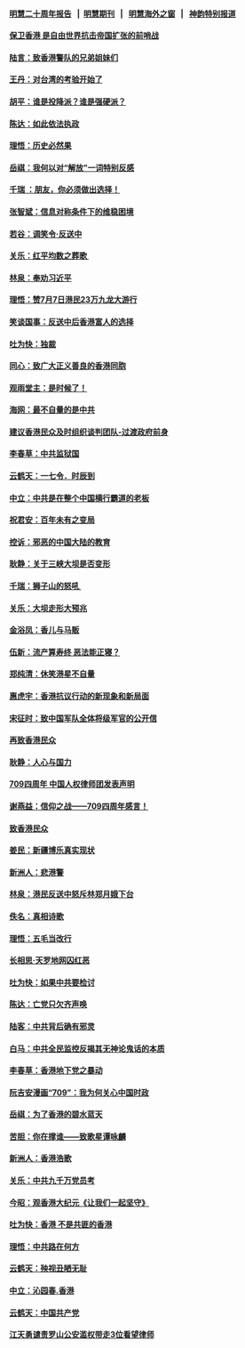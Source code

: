 #### [明慧二十周年报告](https://github.com/gfw-breaker/mh-reports/blob/master/README.md?t=07191001) &nbsp;&nbsp;|&nbsp;&nbsp;[明慧期刊](https://github.com/gfw-breaker/mh-qikan) &nbsp;&nbsp;|&nbsp;&nbsp; [明慧海外之窗](https://github.com/gfw-breaker/mh-news/blob/master/README.md?t=07191001) &nbsp;&nbsp;|&nbsp;&nbsp; [神韵特别报道](https://github.com/gfw-breaker/mh-news/blob/master/shenyun.md?t=07191001) 

#### [保卫香港 是自由世界抗击帝国扩张的前哨战](../pages/nsc993/n11393186.md?t=07191001) 

#### [陆言：致香港警队的兄弟姐妹们](../pages/nsc993/n11392281.md?t=07191001) 

#### [王丹：对台湾的考验开始了](../pages/nsc993/n11391258.md?t=07191001) 

#### [胡平：谁是投降派？谁是强硬派？](../pages/nsc993/n11391224.md?t=07191001) 

#### [陈达：如此依法执政](../pages/nsc993/n11388999.md?t=07191001) 

#### [理悟：历史必然果](../pages/nsc993/n11388741.md?t=07191001) 

#### [岳祺：我何以对“解放”一词特别反感](../pages/nsc993/n11385696.md?t=07191001) 

#### [千瑞 ：朋友，你必须做出选择！](../pages/nsc993/n11384949.md?t=07191001) 

#### [张智斌：信息对称条件下的维稳困境](../pages/nsc993/n11384812.md?t=07191001) 

#### [若谷：调笑令‧反送中](../pages/nsc993/n11383745.md?t=07191001) 

#### [关乐：红平均数之葬歌 ](../pages/nsc993/n11383498.md?t=07191001) 

#### [林泉：奉劝习近平](../pages/nsc993/n11383487.md?t=07191001) 

#### [理悟：赞7月7日港民23万九龙大游行](../pages/nsc993/n11383473.md?t=07191001) 

#### [笑谈国事：反送中后香港富人的选择](../pages/nsc993/n11382020.md?t=07191001) 

#### [吐为快：独裁](../pages/nsc993/n11382755.md?t=07191001) 

#### [同心：致广大正义善良的香港同胞](../pages/nsc993/n11382745.md?t=07191001) 

#### [观雨堂主：是时候了！](../pages/nsc993/n11382737.md?t=07191001) 

#### [海网：最不自量的是中共](../pages/nsc993/n11380440.md?t=07191001) 

#### [建议香港民众及时组织谈判团队-过渡政府前身](../pages/nsc993/n11379909.md?t=07191001) 

#### [李春草：中共监狱国](../pages/nsc993/n11378989.md?t=07191001) 

#### [云鹤天：一七令．时辰到](../pages/nsc993/n11379260.md?t=07191001) 

#### [中立：中共是在整个中国横行霸道的老板](../pages/nsc993/n11378382.md?t=07191001) 

#### [祝君安：百年未有之变局](../pages/nsc993/n11378376.md?t=07191001) 

#### [控诉：邪恶的中国大陆的教育](../pages/nsc993/n11378344.md?t=07191001) 

#### [耿静：关于三峡大坝是否变形](../pages/nsc993/n11375879.md?t=07191001) 

#### [千瑞：狮子山的怒吼 ](../pages/nsc993/n11375644.md?t=07191001) 

#### [关乐：大坝走形大预兆](../pages/nsc993/n11375629.md?t=07191001) 

#### [金浴凤：香儿与马贩](../pages/nsc993/n11375580.md?t=07191001) 

#### [伍新：流产算寿终  恶法能正寝？](../pages/nsc993/n11375581.md?t=07191001) 

#### [郑纯清：休笑港星不自量](../pages/nsc993/n11375555.md?t=07191001) 

#### [惠虎宇：香港抗议行动的新现象和新局面](../pages/nsc993/n11375501.md?t=07191001) 

#### [宋征时：致中国军队全体将级军官的公开信](../pages/nsc993/n11373354.md?t=07191001) 

#### [再致香港民众](../pages/nsc993/n11373870.md?t=07191001) 

#### [耿静：人心与国力](../pages/nsc993/n11373759.md?t=07191001) 

#### [709四周年 中国人权律师团发表声明](../pages/nsc993/n11373565.md?t=07191001) 

#### [谢燕益：信仰之战——709四周年感言！](../pages/nsc993/n11373388.md?t=07191001) 

#### [致香港民众](../pages/nsc993/n11373286.md?t=07191001) 

#### [姜民：新疆博乐真实现状](../pages/nsc993/n11371223.md?t=07191001) 

#### [新洲人：悲港警](../pages/nsc993/n11371174.md?t=07191001) 

#### [林泉：港民反送中怒斥林郑月娥下台](../pages/nsc993/n11370676.md?t=07191001) 

#### [佚名：真相诗歌](../pages/nsc993/n11370666.md?t=07191001) 

#### [理悟：五毛当改行](../pages/nsc993/n11369314.md?t=07191001) 

#### [长相思‧天罗地网囚红恶](../pages/nsc993/n11368444.md?t=07191001) 

#### [吐为快：如果中共要检讨](../pages/nsc993/n11368441.md?t=07191001) 

#### [陈达：亡党只欠齐声唤](../pages/nsc993/n11367838.md?t=07191001) 

#### [陆客：中共背后确有邪灵](../pages/nsc993/n11365263.md?t=07191001) 

#### [白马：中共全民监控反揭其无神论鬼话的本质](../pages/nsc993/n11365236.md?t=07191001) 

#### [李春草：香港地下党之暴动](../pages/nsc993/n11365210.md?t=07191001) 

#### [阮吉安漫画“709”：我为何关心中国时政](../pages/nsc993/n11362127.md?t=07191001) 

#### [岳祺：为了香港的碧水蓝天](../pages/nsc993/n11362627.md?t=07191001) 

#### [苦胆：你在撑谁——致歌星谭咏麟](../pages/nsc993/n11361348.md?t=07191001) 

#### [新洲人：香港浩歌](../pages/nsc993/n11361334.md?t=07191001) 

#### [关乐：中共九千万党员考](../pages/nsc993/n11361304.md?t=07191001) 

#### [今昭：观香港大纪元《让我们一起坚守》](../pages/nsc993/n11361244.md?t=07191001) 

#### [吐为快：香港  不是共匪的香港](../pages/nsc993/n11360918.md?t=07191001) 

#### [理悟：中共路在何方](../pages/nsc993/n11360509.md?t=07191001) 

#### [云鹤天：殃视丑陋无耻](../pages/nsc993/n11358872.md?t=07191001) 

#### [中立：沁园春.香港](../pages/nsc993/n11358843.md?t=07191001) 

#### [云鹤天：中国共产党](../pages/nsc993/n11356465.md?t=07191001) 

#### [江天勇谴责罗山公安滥权带走3位看望律师](../pages/nsc993/n11356042.md?t=07191001) 


